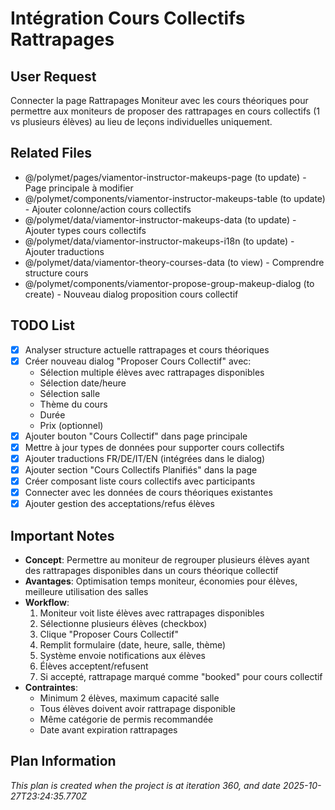 # Intégration Cours Collectifs Rattrapages

## User Request
Connecter la page Rattrapages Moniteur avec les cours théoriques pour permettre aux moniteurs de proposer des rattrapages en cours collectifs (1 vs plusieurs élèves) au lieu de leçons individuelles uniquement.

## Related Files
- @/polymet/pages/viamentor-instructor-makeups-page (to update) - Page principale à modifier
- @/polymet/components/viamentor-instructor-makeups-table (to update) - Ajouter colonne/action cours collectifs
- @/polymet/data/viamentor-instructor-makeups-data (to update) - Ajouter types cours collectifs
- @/polymet/data/viamentor-instructor-makeups-i18n (to update) - Ajouter traductions
- @/polymet/data/viamentor-theory-courses-data (to view) - Comprendre structure cours
- @/polymet/components/viamentor-propose-group-makeup-dialog (to create) - Nouveau dialog proposition cours collectif

## TODO List
- [x] Analyser structure actuelle rattrapages et cours théoriques
- [x] Créer nouveau dialog "Proposer Cours Collectif" avec:
  - Sélection multiple élèves avec rattrapages disponibles
  - Sélection date/heure
  - Sélection salle
  - Thème du cours
  - Durée
  - Prix (optionnel)
- [x] Ajouter bouton "Cours Collectif" dans page principale
- [x] Mettre à jour types de données pour supporter cours collectifs
- [x] Ajouter traductions FR/DE/IT/EN (intégrées dans le dialog)
- [x] Ajouter section "Cours Collectifs Planifiés" dans la page
- [x] Créer composant liste cours collectifs avec participants
- [x] Connecter avec les données de cours théoriques existantes
- [x] Ajouter gestion des acceptations/refus élèves

## Important Notes
- **Concept**: Permettre au moniteur de regrouper plusieurs élèves ayant des rattrapages disponibles dans un cours théorique collectif
- **Avantages**: Optimisation temps moniteur, économies pour élèves, meilleure utilisation des salles
- **Workflow**: 
  1. Moniteur voit liste élèves avec rattrapages disponibles
  2. Sélectionne plusieurs élèves (checkbox)
  3. Clique "Proposer Cours Collectif"
  4. Remplit formulaire (date, heure, salle, thème)
  5. Système envoie notifications aux élèves
  6. Élèves acceptent/refusent
  7. Si accepté, rattrapage marqué comme "booked" pour cours collectif
- **Contraintes**: 
  - Minimum 2 élèves, maximum capacité salle
  - Tous élèves doivent avoir rattrapage disponible
  - Même catégorie de permis recommandée
  - Date avant expiration rattrapages

  
## Plan Information
*This plan is created when the project is at iteration 360, and date 2025-10-27T23:24:35.770Z*
